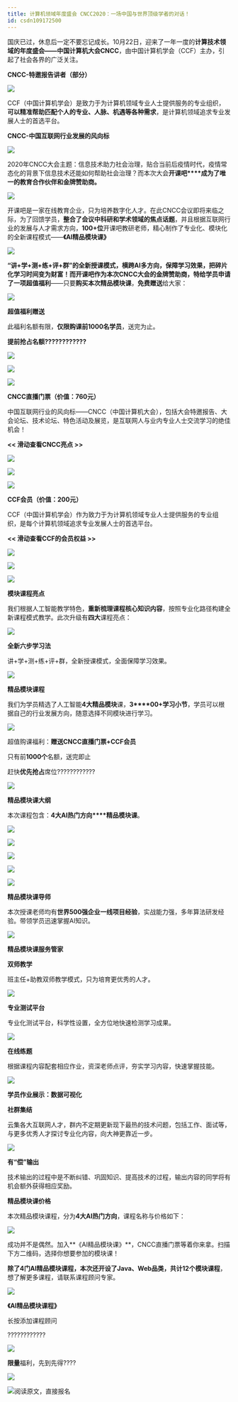 ```yaml
---
title: 计算机领域年度盛会 CNCC2020：一场中国与世界顶级学者的对话！
id: csdn109172500
---
```


国庆已过，休息后一定不要忘记成长。10月22日，迎来了一年一度的**计算技术领域的年度盛会——中国计算机大会CNCC**，由中国计算机学会（CCF）主办，引起了社会各界的广泛关注。

**CNCC-特邀报告讲者（部分）**

![](../img/b22f91c4b8b206a5707317281dc30d08.png)

CCF（中国计算机学会）是致力于为计算机领域专业人士提供服务的专业组织，**可以精准帮助匹配个人的专业、人脉、机遇等各种需求**，是计算机领域追求专业发展人士的首选平台。

**CNCC-中国互联网行业发展的风向标**

![](../img/70678be9e006cae4ea5df3c2bcb68a97.png)

2020年CNCC大会主题：信息技术助力社会治理，贴合当前后疫情时代，疫情常态化的背景下信息技术还能如何帮助社会治理？而本次大会**开课吧****成为了唯一的教育合作伙伴和金牌赞助商。**

![](../img/fdcfa878cfea49c17eabaa8db01da4fd.png)

开课吧是一家在线教育企业，只为培养数字化人才。在此CNCC会议即将来临之际，为了回馈学员，**整合了会议中科研和学术领域的焦点话题**，并且根据互联网行业的发展与人才需求方向，**100+位**开课吧教研老师，精心制作了专业化、模块化的全新课程模式——**《AI精品模块课》**

![](../img/a3c9631a563240567438864900409dc7.png)

**“讲+学+测+练+评+群”**的全新授课模式，横跨AI多方向，保障学习效果，把碎片化学习时间变为财富！**而开课吧作为本次CNCC大会的金牌赞助商****，**特给学员申请了一项**超值福利**——只要**购买本次精品模块课**，**免费赠送**给大家：

![](../img/b168a84198391485fb27c61dc1691993.png)

**超值福利赠送**

此福利名额有限，**仅限购课前1000名学员**，送完为止。

**提前抢占名额????????????**

![](../img/5d503ae9d07ec3acce3fb15cf7396ddf.png)

![](../img/252233ff9eb83cf92ed127bb760a7dc2.png)

![](../img/b08f0854876fb29c0e5bc40d9d2926bf.png)

**CNCC直播门票（价值：760元）**

中国互联网行业的风向标——CNCC（中国计算机大会），包括大会特邀报告、大会论坛、技术论坛、特色活动及展览，是互联网人与业内专业人士交流学习的绝佳机会！

**<< 滑动查看CNCC亮点 >>**

![](../img/4f207abb6e50eaa02a56cce365c107e6.png)

![](../img/80e4e4a9439318e8d0531cd288a78278.png)

![](../img/2ba43964c7cb74f9185776aea59eb78b.png)

**CCF会员（价值：200元）**

CCF（中国计算机学会）作为致力于为计算机领域专业人士提供服务的专业组织，是每个计算机领域追求专业发展人士的首选平台。

**<< 滑动查看CCF的会员权益 >>**

![](../img/75ff5f33b9ea9a88032a004599449161.png)

![](../img/176dcbc272ed03f31b3141e8723d9ca7.png)

![](../img/203d8925083be6474541e33c11732b9e.png)

**模块课程亮点**

我们根据人工智能教学特色，**重新梳理课程核心知识内容**，按照专业化路径构建全新课程模式教学。此次升级有**四大**课程亮点：

![](../img/3e17de0d84c8d2c1bb008dd0d960ad1f.png)

**全新六步学习法**

讲+学+测+练+评+群，全新授课模式，全面保障学习效果。

![](../img/6c97c704cd20d7fba95d05bb9a29d40c.png)

**精品模块课程**

我们为学员精选了人工智能**4大精品模块**课，**3****00+学习小节**，学员可以根据自己的行业发展方向，随意选择不同模块进行学习。

![](../img/88c2736ed1fad1be05ec2b82b14c73a6.png)

超值购课福利：**赠送CNCC直播门票+CCF会员**

只有前**1000个**名额，送完即止

赶快**优先抢占**席位????????????

![](../img/252233ff9eb83cf92ed127bb760a7dc2.png)

**精品模块课大纲**

本次课程包含：**4大AI热门方向****精品模块课**。

![](../img/ee5aa1727e9a3ed9c4a3f5e3614087b1.png)

![](../img/ac4c82283162ea73771cbbb22f824a99.png)

![](../img/abfee1da51c6eca4e2f13104f1df7239.png)

![](../img/a163317b1749e9ca0da71d9b6218012c.png)

![](../img/9f50efcc3e950e8e52281c273788b179.png)

**精品模块课导师**

本次授课老师均有**世界500强企业一线项目经验**，实战能力强，多年算法研发经验。带领学员迅速掌握AI知识。

![](../img/4eb3e33253fee8e0a4bea434b69ee7b3.png)

**精品模块课服务管家**

**双师教学**

班主任+助教双师教学模式，只为培育更优秀的人才。

![](../img/35f7f867897624fd8954f17d1f084c66.png)

**专业测试平台**

专业化测试平台，科学性设置，全方位地快速检测学习成果。

![](../img/960a65f892672c0eee80259086a75e9d.png)

**在线练题**

根据课程内容配套相应作业，资深老师点评，夯实学习内容，快速掌握技能。

![](../img/6f0eb2a10ca0ebba015312a8d4849d8f.png)

**学员作业展示：数据可视化**

**社群集结**

云集各大互联网人才，群内不定期更新现下最热的技术问题，包括工作、面试等，与更多优秀人才探讨专业化内容，向大神更靠近一步。

![](../img/3168c8736de9b9eda0b8c0a33b6c4244.png)

**有“偿”输出**

技术输出的过程中是不断纠错、巩固知识、提高技术的过程，输出内容的同学将有机会额外获得相应奖励。

**精品模块课价格**

本次精品模块课程，分为**4大AI热门方向**，课程名称与价格如下：

![](../img/54f11a141f1145ca4a751a3a023b155d.png)

成功并不是偶然。加入**《AI精品模块课》**，CNCC直播门票等着你来拿。扫描下方二维码，选择你想要参加的模块课！

**除了4门AI精品模块课程，本次还开设了Java、Web品类，共计12个模块课程**，想了解更多课程，请联系课程顾问专家。

![](../img/7862c52d7d26b82d4a882089adae6541.png)

**《AI精品模块课程》**

长按添加课程顾问

????????????

![](../img/252233ff9eb83cf92ed127bb760a7dc2.png)

**限量**福利，先到先得????

![](../img/4c4dd830201119bbe4bc4b94a4c0cda4.png)

![](../img/9e1d580c6463983e36cc9b871456be69.png)阅读原文，直接报名